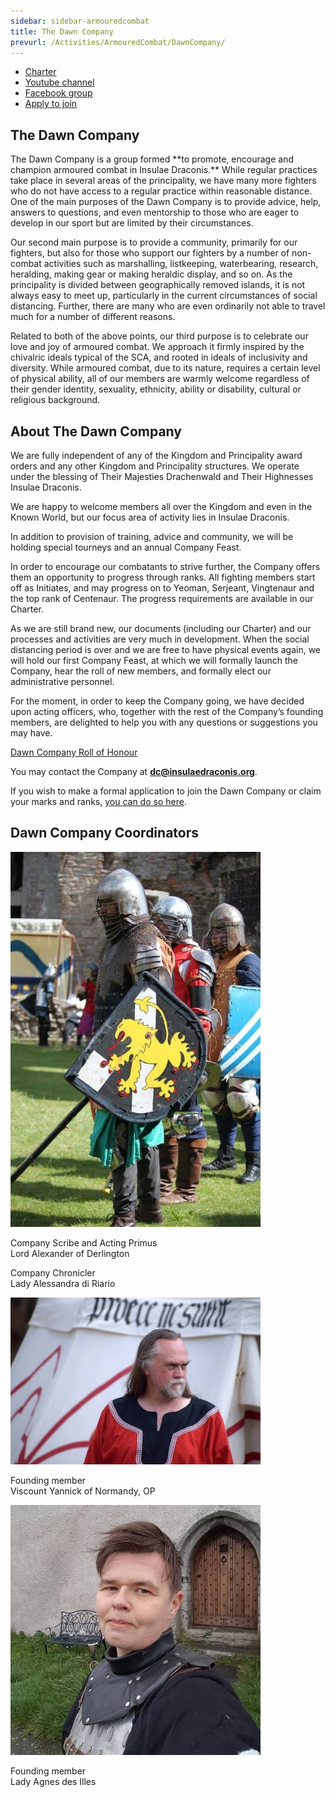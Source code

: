 ```yaml
---
sidebar: sidebar-armouredcombat
title: The Dawn Company
prevurl: /Activities/ArmouredCombat/DawnCompany/
---
```


<ul class="list-inline text-center">
  <li class="list-inline-item pe-3"><a href="https://sites.google.com/insulaedraconis.org/dawn-company-members/dawn-company-charter" class="btn btn-primary">Charter</a></li>
  <li class="list-inline-item pe-3"><a href="https://m.youtube.com/channel/UCsWHLuzGfTjo1wRLqxQYexw" class="btn btn-primary">Youtube channel</a></li>
  <li class="list-inline-item pe-3"><a href="https://www.facebook.com/groups/230692704699074/" class="btn btn-primary">Facebook group</a></li>
  <li class="list-inline-item pe-3"><a href="https://sites.google.com/insulaedraconis.org/dawn-company-members/home" class="btn btn-primary">Apply to join</a></li>
</ul>

<h2>The Dawn Company</h2>
The Dawn Company is a group formed **to promote, encourage and champion armoured combat in Insulae Draconis.** While regular practices take place in several areas of the principality, we have many more fighters who do not have access to a regular practice within reasonable distance. One of the main purposes of the Dawn Company is to provide advice, help, answers to questions, and even mentorship to those who are eager to develop in our sport but are limited by their circumstances. 

Our second main purpose is to provide a community, primarily for our fighters, but also for those who support our fighters by a number of non-combat activities such as marshalling, listkeeping, waterbearing, research, heralding, making gear or making heraldic display, and so on. As the principality is divided between geographically removed islands, it is not always easy to meet up, particularly in the current circumstances of social distancing. Further, there are many who are even ordinarily not able to travel much for a number of different reasons.

Related to both of the above points, our third purpose is to celebrate our love and joy of armoured combat. We approach it firmly inspired by the chivalric ideals typical of the SCA, and rooted in ideals of inclusivity and diversity. While armoured combat, due to its nature, requires a certain level of physical ability, all of our members are warmly welcome regardless of their gender identity, sexuality, ethnicity, ability or disability, cultural or religious background.

<h2>About The Dawn Company</h2>
We are fully independent of any of the Kingdom and Principality award orders and any other Kingdom and Principality structures. We operate under the blessing of Their Majesties Drachenwald and Their Highnesses Insulae Draconis.  

We are happy to welcome members all over the Kingdom and even in the Known World, but our focus area of activity lies in Insulae Draconis. 

In addition to provision of training, advice and community, we will be holding special tourneys and an annual Company Feast.  

In order to encourage our combatants to strive further, the Company offers them an opportunity to progress through ranks. All fighting members start off as Initiates, and may progress on to Yeoman, Serjeant, Vingtenaur and the top rank of Centenaur. The progress requirements are available in our Charter.  

As we are still brand new, our documents (including our Charter) and our processes and activities are very much in development. When the social distancing period is over and we are free to have physical events again, we will hold our first Company Feast, at which we will formally launch the Company, hear the roll of new members, and formally elect our administrative personnel. 

For the moment, in order to keep the Company going, we have decided upon acting officers, who, together with the rest of the Company’s founding members, are delighted to help you with any questions or suggestions you may have. 

[Dawn Company Roll of Honour](https://sites.google.com/insulaedraconis.org/dawn-company-members/home)

You may contact the Company at **dc@insulaedraconis.org**.

If you wish to make a formal application to join the Dawn Company or claim your marks and ranks, [you can do so here](https://sites.google.com/insulaedraconis.org/dawn-company-members/home).

<h2>Dawn Company Coordinators</h2>
<img src="/images/armoured-combat/dc-derlington.jpg" class="rounded m-2" alt="" />

Company Scribe and Acting Primus  
Lord Alexander of Derlington 


Company Chronicler  
Lady Alessandra di Riario


<img src="/images/armoured-combat/dc-yannick.jpg" class="rounded m-2" alt="" />

Founding member  
Viscount Yannick of Normandy, OP


<img src="/images/armoured-combat/dc-agnes.jpg" class="rounded m-2" alt="" />

Founding member  
Lady Agnes des Illes 


